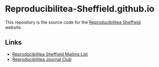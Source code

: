 # Reproducibilitea-Sheffield.github.io

This repository is the source code for the [Reproducibilitea Sheffield](https://Reproducibilitea-Sheffield.github.io)
website.

## Links

+ [Reproducibilitea Sheffield Mailing List](https://groups.google.com/a/sheffield.ac.uk/g/reproducibilitea)
+ [Reproducibilitea Journal Club](https://reproducibilitea.org)
